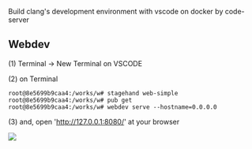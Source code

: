 Build clang's development environment with vscode on docker by code-server



## Webdev


(1) Terminal -> New Terminal on VSCODE

(2) on Terminal

```
root@8e5699b9caa4:/works/w# stagehand web-simple
root@8e5699b9caa4:/works/w# pub get
root@8e5699b9caa4:/works/w# webdev serve --hostname=0.0.0.0

```

(3) and, open 'http://127.0.0.1:8080/' at your browser

![](sample_web.jpg)

